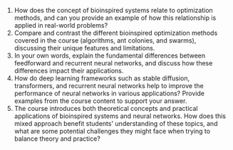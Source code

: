 1. How does the concept of bioinspired systems relate to optimization methods, and can you provide an example of how this relationship is applied in real-world problems?
2. Compare and contrast the different bioinspired optimization methods covered in the course (algorithms, ant colonies, and swarms), discussing their unique features and limitations.
3. In your own words, explain the fundamental differences between feedforward and recurrent neural networks, and discuss how these differences impact their applications.
4. How do deep learning frameworks such as stable diffusion, transformers, and recurrent neural networks help to improve the performance of neural networks in various applications? Provide examples from the course content to support your answer.
5. The course introduces both theoretical concepts and practical applications of bioinspired systems and neural networks. How does this mixed approach benefit students' understanding of these topics, and what are some potential challenges they might face when trying to balance theory and practice?